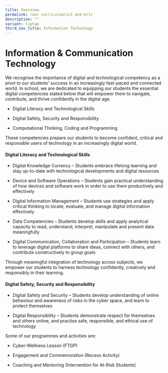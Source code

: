 ```yaml
---
title: Overview
permalink: /our-curriculum/ict-and-mrl/
description: ""
variant: tiptap
third_nav_title: Information Technology
---
```

<h1>Information &amp; Communication Technology</h1>
<p>We recognise the importance of digital and technological competency as
a pivot to our students' success in an increasingly fast-paced and connected
world. In school, we are dedicated to equipping our students the essential
digital competencies stated below that will empower them to navigate, contribute,
and thrive confidently in the digital age.</p>
<ul data-tight="true" class="tight">
<li>
<p>Digital Literacy and Technological Skills</p>
</li>
<li>
<p>Digital Safety, Security and Responsibility</p>
</li>
<li>
<p>Computational Thinking, Coding and Programming</p>
</li>
</ul>
<p>These competencies prepare our students to become confident, critical
and responsible users of technology in an increasingly digital world.</p>
<p></p>
<h4>Digital Literacy and Technological Skills</h4>
<ul data-tight="true" class="tight">
<li>
<p>Digital Knowledge Currency – Students embrace lifelong learning and stay
up-to-date with technological developments and digital resources</p>
</li>
<li>
<p>Device and Software Operations – Students gain practical understanding
of how devices and software work in order to use them productively and
effectively</p>
</li>
<li>
<p>Digital Information Management – Students use strategies and apply critical
thinking to locate, evaluate, and manage digital information effectively</p>
</li>
<li>
<p>Data Competencies – Students develop skills and apply analytical capacity
to read, understand, interpret, manipulate and present data meaningfully</p>
</li>
<li>
<p>Digital Communication, Collaboration and Participation – Students learn
to leverage digital platforms to share ideas, connect with others, and
contribute constructively to group goals</p>
</li>
</ul>
<p>Through meaningful integration of technology across subjects, we empower
our students to harness technology confidently, creatively and responsibly
in their learning.</p>
<h4>Digital Safety, Security and Responsibility</h4>
<ul data-tight="true" class="tight">
<li>
<p>Digital Safety and Security – Students develop understanding of online
behaviour and awareness of risks in the cyber space, and learn to protect
themselves</p>
</li>
<li>
<p>Digital Responsibility – Students demonstrate respect for themselves and
others online, and practise safe, responsible, and ethical use of technology</p>
</li>
</ul>
<p>Some of our programmes and activities are:</p>
<ul data-tight="true" class="tight">
<li>
<p>Cyber-Wellness Lesson (FTGP)</p>
</li>
<li>
<p>Engagement and Commemoration (Recess Activity)</p>
</li>
<li>
<p>Coaching and Mentoring (Intervention for At-Risk Students)</p>
</li>
</ul>
<p></p>